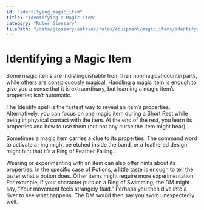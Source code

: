 ```yaml
---
id: "identifying_magic_item"
title: "Identifying a Magic Item"
category: "Rules Glossary"
filePath: "/data/glossary/entries/rules/equipment/magic_items/identifying_magic_item.md"
---
```

# Identifying a Magic Item
Some magic items are indistinguishable from their nonmagical counterparts, while others are conspicuously magical. Handling a magic item is enough to give you a sense that it is extraordinary, but learning a magic item’s properties isn’t automatic.

The Identify spell is the fastest way to reveal an item’s properties. Alternatively, you can focus on one magic item during a Short Rest while being in physical contact with the item. At the end of the rest, you learn its properties and how to use them (but not any curse the item might bear).

Sometimes a magic item carries a clue to its properties. The command word to activate a ring might be etched inside the band, or a feathered design might hint that it’s a Ring of Feather Falling.

Wearing or experimenting with an item can also offer hints about its properties. In the specific case of Potions, a little taste is enough to tell the taster what a potion does. Other items might require more experimentation. For example, if your character puts on a Ring of Swimming, the DM might say, “Your movement feels strangely fluid.” Perhaps you then dive into a river to see what happens. The DM would then say you swim unexpectedly well.